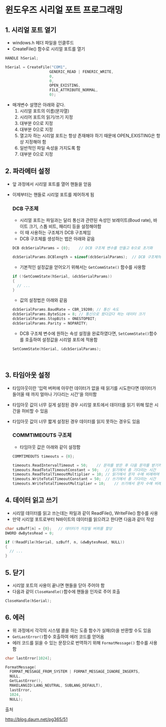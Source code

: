 # 윈도우즈 시리얼 포트 프로그래밍

## 1. 시리얼 포트 열기

- windows.h 헤더 파일을 인클루드
- CreateFile() 함수로 시리얼 포트를 열기

```c++
HANDLE hSerial;

hSerial = CreateFile("COM1",
                    GENERIC_READ | FENERIC_WRITE,
                    0,
                    0,
                    OPEN_EXISTING,
                    FILE_ATTRIBUTE_NORMAL,
                    0);
```

- 매개변수 설명은 아래와 같다.
  1. 시리얼 포트의 이름(문자열)
  2. 시리어 포트의 읽기/쓰기 지정
  3. 대부분 0으로 지정
  4. 대부분 0으로 지정
  5. 열고자 하는 시리얼 포트는 항상 존재해야 하기 때문에 OPEN_EXISTING은 항상 지정해야 함
  6. 일반적인 파일 속성을 가지도록 함
  7. 대부분 0으로 지정



## 2. 파라메터 설정

- 앞 과정에서 시리얼 포트를 열어 핸들을 얻음

- 이제부터는 핸들로 시리얼 포트를 제어하게 됨

  ### DCB 구조체

  - 시리얼 포트는 파일과는 달리 통신과 관련된 속성인 보레이트(Boud rate), 바이트 크기, 스톱 비트, 패리티 등을 설정해야함
  - 이 때 사용하는 구조체가 DCB 구조체임
  - DCB 구조체를 생성하는 법은 아래와 같음

  ```c++
  DCB dcbSerialParams = {0};	// DCB 구조체 변수를 만들고 0으로 초기화

  dcbSerialParams.DCBlength = sizeof(dcbSerialParams);	// DCB 구조체의 크기를 지정
  ```

  - 기본적인 설정값을 얻어오기 위해서는 `GetCommState()` 함수를 사용함

  ```c++
  if (!GetCommState(hSerial, &dcbSerialParams))
  {
    // ...  
  }
  ```

  - 값의 설정법은 아래와 같음

  ```c++
  dcbSerialParams.BaudRate = CBR_19200;	// 통신 속도
  dcbSerialParams.ByteSize = 8;	// 통신으로 왔다갔다 하는 데이터 크기
  dcbSerialParams.StopBits = ONESTOPBIT;	
  dcbSerialParams.Parity = NOPARITY;
  ```

  - DCB 구조체 변수에 원하는 속성 설정을 완료하였다면, `SetCommState()`함수를 호출하여 설정값을 시리얼 포트에 적용함

  ```c++
  SetCommState(hSerial, &dcbSerialParams);
  ```

  ​

## 3. 타임아웃 설정

- 타임아웃이란 '입력 버퍼에 아무런 데이터가 없을 때 읽기를 시도한다면 데이터가 들어올 때 까지 얼마나 기다리는 시간'을 의미함

- 타임아웃 값이 너무 길게 설정된 경우 시리얼 포트에서 데이터를 읽기 위해 많은 시간을 허비할 수 있음

- 타임아웃 값이 너무 짧게 설정된 경우 데이터를 읽지 못하는 경우도 있음 

  ### COMMTIMEOUTS 구조체

  - 타임아웃 값은 아래와 같이 설정함 

  ```c++
  COMMTIMEOUTS timeouts = {0};

  timeouts.ReadIntervalTimeout = 50;	// 문자를 받은 후 다음 문자를 받기까지 기다리는 시간
  timeouts.ReadTotalTimeoutConstant = 50;	// 읽기에서 총 기다리는 시간
  timeouts.ReadTotalTimeoutMultiplier = 10;	// 읽기에서 문자 수에 비례하여 총 기다리는 시간 증가값
  timeouts.WriteTotalTimeoutConstant = 50;	// 쓰기에서 총 기다리는 시간
  timeouts.WriteTotalTimeoutMultiplier = 10;	// 쓰기에서 문자 수에 비례하여 총 기다리는 시간 증가값
  ```




## 4. 데이터 읽고 쓰기

- 시리얼 데이터를 읽고 쓰는데는 파일과 같이 ReadFile(), WriteFile() 함수를 사용
- 만약 시리얼 포트로부터 N바이트의 데이터를 읽으려고 한다면 다음과 같이 작성

```c++
char szBuff[n] = {0};	// 데이터가 저장될 버퍼를 할당 
DWORD dwBytesRead = 0;

if (!ReadFile(hSerial, szBuff, n, &dwBytesRead, NULL))
{
  // ...
}
```



## 5. 닫기

- 시리얼 포트의 사용이 끝나면 핸들을 닫아 주어야 함
- 다음과 같이 `CloseHandle()`함수에 핸들을 인자로 주어 호출 

```c++
CloseHandle(hSerial);
```



## 6. 에러

- 위 과정에서 각각의 시스템 콜을 하는 도중 함수가 실패(0)을 반환할 수도 있음
- `GetLastError()`함수 호출하여 에러 코드를 얻어옴
- 에러 코드를 읽을 수 있는 문장으로 번역하기 위해 `FormatMessage()` 함수를 사용함

```C++
char lastError[1024];

FormatMessage(
  FORMAT_MESSAGE_FROM_SYSTEM | FORMAT_MESSAGE_IGNORE_INSERTS,
  NULL,
  GetLastError(),
  MAKELANGID(LANG_NEUTRAL, SUBLANG_DEFAULT),
  lastError,
  1024,
  NULL);
```




출처

http://blog.daum.net/pg365/51